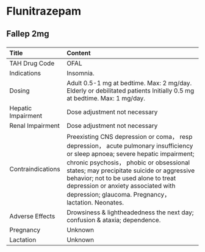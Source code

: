 # Flunitrazepam

## Fallep 2mg

##### 

| Title              | Content                                                                                                                                                                                                                                                                                                                                                       |
|:-------------------|:--------------------------------------------------------------------------------------------------------------------------------------------------------------------------------------------------------------------------------------------------------------------------------------------------------------------------------------------------------------|
| TAH Drug Code      | OFAL                                                                                                                                                                                                                                                                                                                                                          |
| Indications        | Insomnia.                                                                                                                                                                                                                                                                                                                                                     |
| Dosing             | Adult 0.5-1 mg at bedtime. Max: 2 mg/day. Elderly or debilitated patients Initially 0.5 mg at bedtime. Max: 1 mg/day.                                                                                                                                                                                                                                         |
| Hepatic Impairment | Dose adjustment not necessary                                                                                                                                                                                                                                                                                                                                 |
| Renal Impairment   | Dose adjustment not necessary                                                                                                                                                                                                                                                                                                                                 |
| Contraindications  | Preexisting CNS depression or coma， resp depression， acute pulmonary insufficiency or sleep apnoea; severe hepatic impairment; chronic psychosis， phobic or obsessional states; may precipitate suicide or aggressive behavior; not to be used alone to treat depression or anxiety associated with depression; glaucoma. Pregnancy， lactation. Neonates. |
| Adverse Effects    | Drowsiness & lightheadedness the next day; confusion & ataxia; dependence.                                                                                                                                                                                                                                                                                    |
| Pregnancy          | Unknown                                                                                                                                                                                                                                                                                                                                                       |
| Lactation          | Unknown                                                                                                                                                                                                                                                                                                                                                       |

